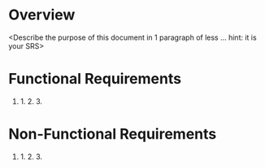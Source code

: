# Overview

<Describe the purpose of this document in 1 paragraph of less … hint: it is your SRS>

# Functional Requirements

1. <Player Movement>
     1. <The player shall move forward when the user presses w.>
     2. <Functional Requirement 2>
     3. <And so on>

# Non-Functional Requirements

1. <Performence>
     1. <The game resoultion shall be 1600x900.>
     2. <The game shall run at 60FPS.>
     3. <And so on>


